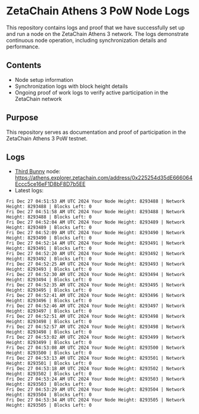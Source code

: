 # ZetaChain Athens 3 PoW Node Logs
This repository contains logs and proof that we have successfully set up and run a node on the ZetaChain Athens 3 network. The logs demonstrate continuous node operation, including synchronization details and performance.

## Contents
- Node setup information
- Synchronization logs with block height details
- Ongoing proof of work logs to verify active participation in the ZetaChain network

## Purpose
This repository serves as documentation and proof of participation in the ZetaChain Athens 3 PoW testnet.

## Logs

- [Third Bunny](https://thirdbunny.xyz/) node: https://athens.explorer.zetachain.com/address/0x225254d35dE666064Eccc5ce16eF1D8bF8D7b5EE
- Latest logs:
```
Fri Dec 27 04:51:53 AM UTC 2024 Your Node Height: 8293488 | Network Height: 8293488 | Blocks Left: 0
Fri Dec 27 04:51:58 AM UTC 2024 Your Node Height: 8293488 | Network Height: 8293488 | Blocks Left: 0
Fri Dec 27 04:52:04 AM UTC 2024 Your Node Height: 8293489 | Network Height: 8293489 | Blocks Left: 0
Fri Dec 27 04:52:09 AM UTC 2024 Your Node Height: 8293490 | Network Height: 8293490 | Blocks Left: 0
Fri Dec 27 04:52:14 AM UTC 2024 Your Node Height: 8293491 | Network Height: 8293491 | Blocks Left: 0
Fri Dec 27 04:52:20 AM UTC 2024 Your Node Height: 8293492 | Network Height: 8293492 | Blocks Left: 0
Fri Dec 27 04:52:25 AM UTC 2024 Your Node Height: 8293493 | Network Height: 8293493 | Blocks Left: 0
Fri Dec 27 04:52:30 AM UTC 2024 Your Node Height: 8293494 | Network Height: 8293494 | Blocks Left: 0
Fri Dec 27 04:52:35 AM UTC 2024 Your Node Height: 8293495 | Network Height: 8293495 | Blocks Left: 0
Fri Dec 27 04:52:41 AM UTC 2024 Your Node Height: 8293496 | Network Height: 8293496 | Blocks Left: 0
Fri Dec 27 04:52:46 AM UTC 2024 Your Node Height: 8293497 | Network Height: 8293497 | Blocks Left: 0
Fri Dec 27 04:52:51 AM UTC 2024 Your Node Height: 8293498 | Network Height: 8293498 | Blocks Left: 0
Fri Dec 27 04:52:57 AM UTC 2024 Your Node Height: 8293498 | Network Height: 8293498 | Blocks Left: 0
Fri Dec 27 04:53:02 AM UTC 2024 Your Node Height: 8293499 | Network Height: 8293499 | Blocks Left: 0
Fri Dec 27 04:53:08 AM UTC 2024 Your Node Height: 8293500 | Network Height: 8293500 | Blocks Left: 0
Fri Dec 27 04:53:13 AM UTC 2024 Your Node Height: 8293501 | Network Height: 8293501 | Blocks Left: 0
Fri Dec 27 04:53:18 AM UTC 2024 Your Node Height: 8293502 | Network Height: 8293502 | Blocks Left: 0
Fri Dec 27 04:53:24 AM UTC 2024 Your Node Height: 8293503 | Network Height: 8293503 | Blocks Left: 0
Fri Dec 27 04:53:29 AM UTC 2024 Your Node Height: 8293504 | Network Height: 8293504 | Blocks Left: 0
Fri Dec 27 04:53:34 AM UTC 2024 Your Node Height: 8293505 | Network Height: 8293505 | Blocks Left: 0
```
